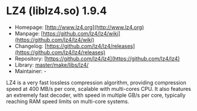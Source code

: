 # LZ4 (liblz4.so) 1.9.4
 - Homepage: [http://www.lz4.org](http://www.lz4.org)
 - Manpage: [https://github.com/lz4/lz4/wiki](https://github.com/lz4/lz4/wiki)
 - Changelog: [https://github.com/lz4/lz4/releases](https://github.com/lz4/lz4/releases)
 - Repository: [https://github.com/lz4/lz4](https://github.com/lz4/lz4)
 - Library: [master/make/libs/lz4/](https://github.com/Freetz-NG/freetz-ng/tree/master/make/libs/lz4/)
 - Maintainer: -

LZ4 is a very fast lossless compression algorithm, providing compression speed at 400 MB/s per core, scalable with multi-cores CPU. It also features an extremely fast decoder, with speed in multiple GB/s per core, typically reaching RAM speed limits on multi-core systems.
